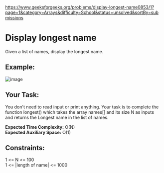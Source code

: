 https://www.geeksforgeeks.org/problems/display-longest-name0853/1?page=1&category=Arrays&difficulty=School&status=unsolved&sortBy=submissions

<h1>Display longest name</h1>

Given a list of names, display the longest name.


## Example:
![image](https://github.com/shanvii/DSA-Problems-GeeksforGeeks/assets/81086303/1fce215c-8983-4000-9645-4956750325d5)

## Your Task:  
You don't need to read input or print anything. Your task is to complete the function longest() which takes the array names[] and its size N as inputs and returns the Longest name in the list of names.


**Expected Time Complexity:** O(N)  <br/>
**Expected Auxiliary Space:** O(1)

 
## Constraints:
1 <= N <= 100  <br/>
1 <= |length of name| <= 1000
